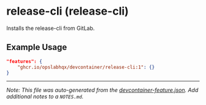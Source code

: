 
# release-cli (release-cli)

Installs the release-cli from GitLab.

## Example Usage

```json
"features": {
    "ghcr.io/opslabhqx/devcontainer/release-cli:1": {}
}
```





---

_Note: This file was auto-generated from the [devcontainer-feature.json](https://github.com/opslabhqx/devcontainer/blob/main/features/release-cli/devcontainer-feature.json).  Add additional notes to a `NOTES.md`._
